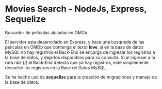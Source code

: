# Movies Search - NodeJs, Express, Sequelize

Buscador de películas alojadas en OMDb

El servidor esta desarrollado en Express, y hace una busqueda de las peliculas en OMDb que contenga el texto __love__, si en la base de datos 
MySQL no hay registros el Back-End se encarga de ingresar los registros a la base de datos, y dejarlos disponibles para su consulta. Si al ingresar a la ruta raiz (/)
el Back-End detecta que ya hay registros, este simplemente devuelve los registros en la Base de Datos MySQL.

Se ha hecho uso de **sequelize** para la creación de migraciones y manejo de la base de datos.
